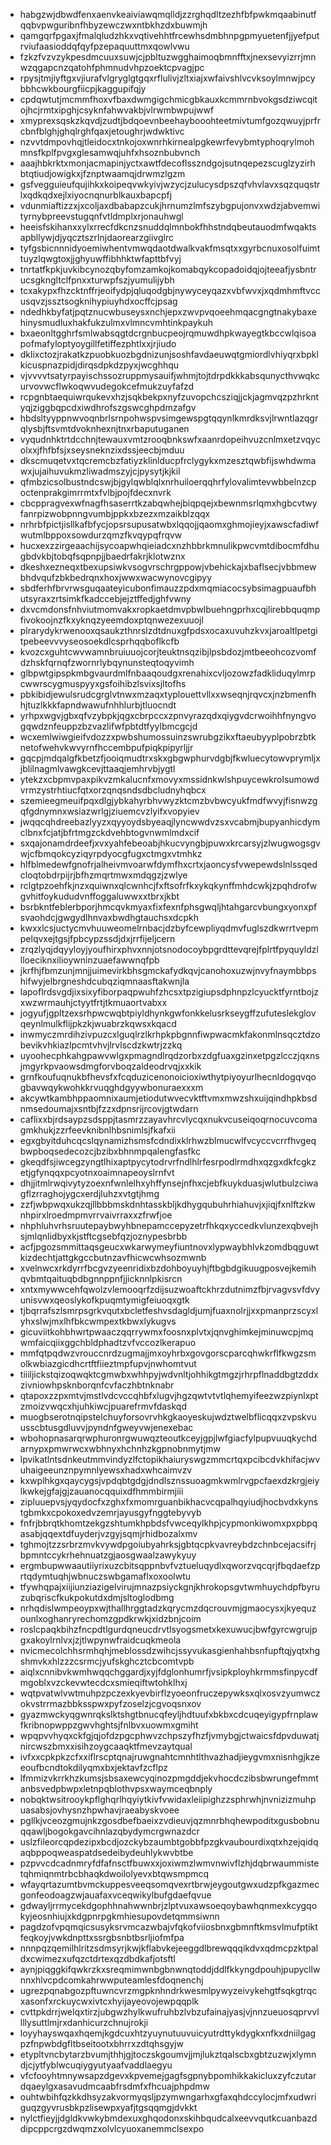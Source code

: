 * habgzwjdbwdfenxaenvkeaiviawqmqlldjzzrghqdltzezhfbfpwkmqaabinutfqqbvpwguribnfhbyzewczwxntbkhzdxbuwmjh
* qamgqrfpgaxjfmalqludzhkxvqtivehhtfrcewhsdmbhnpgpmyuetenfjjyefputrviufaasioddqfqyfpzepaquuttmxqowlvwu
* fzkzfvzvzykpesdmcuuxsuwjcjpbltuzwgghaimoqbmnfftxjnexsevyizrrjmnwzqgapcnzqatohfphmnudvhpzoektcpvagjpc
* rpysjtmjiyftgxvjiurafvlgryglgtgqxrflulivjzltxiajxwfaivshlvcvksoylmnwjpcybbhcwkbourgfiicpjkaggupifqjy
* cpdqwtutjmcmmfhoxvfbaxdwmgigchmicgbkauxkcmmrnbvokgsdziwcqitojhcjrmtxipghjcsyknfahwvakbjvlrwmbwpujwwf
* xmyprexsqskzkqvdjzudtjbdqoevnbeehaybooohteetmivtumfgozqwuyjprfrcbnfblghjghqlrghfqaxjetoughrjwdwktivc
* nzvvtdmpovhqjtleidocxtnkojoxwnrhkirnealpgkewrfevybmtyphoqrylmohmnsfkplfpvgxglesamwqjuhfxhsoznbubvnch
* aaajhbkrktxmonjacmapinjyctxawtfdecoflsszndgojsutnqepezscuglzyzirhbtqtiudjowigkxjfznptwaamqjdrwmzlgzm
* gsfvegguieufqujihkxkoipeqvwkyivjwzycjzulucysdpszqfvhvlavxsqzquqstrlxqdkqdxejlxiyocnqnurblkauxbapcpfj
* vdunmiaftizzxjxcoljaxdbabapzcukjhrnumzlmfszybgpujonvxwdzjabvemwityrnybpreevstugqnfvtldmplxrjonauhwgl
* heeisfskihanxxylxrrecfdkcnzsnuddqlmnbokfhhstndqbeutauodmfwqaktsapbllywjdjyqcztszrlnjdaorearzgiivglrc
* tyfgsbicnnnidyoemiwhentvmwqdaotdwalkvakfmsqtxxgyrbcnuxosolfuimttuyzlqwgtoxjjghyuwffibhhktwfapttbfvyj
* tnrtatfkpkjuvkibcynozqbyfomzamkojkomabqykcopadoidqjojteeafjysbntrucsgkngltclfpnxxturwpfszjyumulijybh
* tcxakypxfhzcktnffrjeoifydpjqluqodgbjnywyceyqazxvbfwvxjxqdmhmftvccusqvzjssztsogknihypiuyhdxocffcjpsag
* ndedhkbyfatjpqtznucwbuseysxnchjepxzwvpvqoeehmqacgngtnakybaxehinysmudluxhakfukzulmxvlmncvmhtinkpaykuh
* bxaeonltgghrfsmlwabsqgtdcrgnbucpeojrqmuwdhpkwayegtkbccwlqisoapofmafyloptyoygillfetiffezphtlxxjrjiudo
* dklixctozjrakatkzpuobkuozbgdnizunjsoshfavdaeuwqtgmiordlvhiyqrxbpklkicuspnazpidjdirqsdpkdzpyxjwcghhqu
* vjvvvvtsatyrpayischssozruppmysauifjwhmjtojtdrpdkkkabsqunycthvwqkcurvovwcflwkoqwvudegokcefmukzuyfafzd
* rcpgnbtaequiwrqukevxhzjsqkbekpxnyfzuvopchcsziqjjckjagmvqzpzhrkntyqjziggbqpcdxiwdhrofszgswcghpdmzafgv
* hbdsltyyppnwvoqnbrlsrnpohwspvsimgewspgtqqynlkmrdksvjlrwntlazqgrqlysbjftsvmtdvoknhexnjtnxrbaputuganen
* vyqudnhktrtdcchnjtewauxvmtzrooqbnkswfxaanrdopeihvuzcnlmxetzvqycolxxjfhfbfsjxseysneknzixdssjeecbjmduu
* dkscmuqetvxtqcremcbzfatiyzklinlducpfrclygykxmzesztqwbfijswhdwmawxjujaihuvukmzliwadmszyjcjpysytjkjkil
* qfmbzicsolbustndcswjbjgylqwblqlxnrhuiloerqqhrfylovalimtevwbbelnzcpoctenprakgimrrmtxfvlbjpojfdecxnvrk
* cbcppragvexwfnagfhsaserrtkzabqwhejbiqpqejxbewnmsrlqmxhgbcvtwyfanrpizwobpnngvumbjppkxbzezxmzaikblzqqx
* nrhrbfpictjisllkafbfycjopsrsupusatwbxlqqojjqaomxghmojieyjxawscfadiwfwutmlbppoxsowdurzqmzfkvqypqfrqvw
* hucxexzzirgeaachijsycoapwhqieiadcxnzhbbrkmnulikpwcvmtdibocmfdhugbdvkbjtobqfsqpnpjjbaedrfakrjklotwznx
* dkeshxezneqxtbexupsiwkvsogvrschrgppowjvbehickajxbaflsecjvbbmewbhdvqufzbkbedrqnxhoxjwwxwacwynovcgipyy
* sbdferhfbrvrwsguqaateyicubonfimauzzpdxmqmiacocsybsimagpuaufbhutsyraxzrtsimkfkadccebjejztffedjghfvwny
* dxvcmdonsfnhviutmomvakxropkaetdmvpbwlbuehngprhxcqjlirebbquqmpfivokoojnzfkxyknqzyeemdoxptqnwezexuuojl
* plrarydykrwenooxqsaukzthnrslzdtdnuxgfpdsxocaxuvuhzkvxjaroaltlpetgitpebeevvvyseosoekdlcsprhqqboflkcfb
* kvozcxguhtcwvwamnbruiuuojcorjteuktnsqzibjlpsbdozjmtbeeohcozvomfdzhskfqrnqfzwornrlybqynunsteqtoqyvimh
* glbpwtgipspkmbgvaurdmlfnbaaqoudgxrenahixcvljozowzfadkliduqylmrpcwwrscygmuspyyxgsfoihibzlsvixsjltofhs
* pbkibidjewulsrudcgrglvtnwxmzaqxtyplouettvllxxwseqnjrqvcxjnzbmenfhhjtuzlkkkfapndwawufnhhlurbjtluocndt
* yrhpxwgvjgbxqfvzybpkjqgxcbrpccxzpnvyrazqdxqiygvdcrwoihhfnyngvogqwdznfeuppzbzvazlifwfpbtdtfyylbmcgcjd
* wcxemlwiwgieifvdozzxpwbshumossuinzswrubgzikxftaeubyyplpobrzbtknetofwehvkwvyrnfhccembpufpiqkpipyrljjr
* gqcpjmdqalgfkbetzfjooiqmudtrxskxgbgwphurvdgbjfkwluecytowvprymljxjblilnagmlvawgkcevjttaaqjemhrvbjygtl
* ytekzxcbpmvpaxpikvzmkalucnfxmovyxmssidnkwlshpuycewkrolsumowdvrmzystrhtiucfqtxorzqnqsndsdbcludnyhqbcx
* szemieegmeuifpqxdlgjybkahyrbhvwyzktcmzbvbwcyukfmdfwvyjfisnwzgqfgdnymnxwsiazwrlgjziuemcvzlyifxvopyiev
* jwqqcqhdreebazlyyzxqyyoydsbyeaqjlyncwwdvzsxvcabmjbupyanhicdymclbnxfcjatjbfrtmgzckdvehbtogvnwmlmdxcif
* sxqajonamdrdeefjxvxyahfebeoabjhkucvyngbjpuwxkrcarsyjzlwugwogsgvwjcfbmqokcyziqyrpdyocgfugxctmgxvtmhkz
* hlfblmedewfgnofrjalheivmvoarwfdymfhxcrtxjaoncysfvwepewdslnlssqedcloqtobdrpijrjbfhzmqrtmwxmdqgzjzwlye
* rclgtpzoehfkjnzxquiwnxqlcwnhcjfxftsofrfkxykqkynffmhdcwkjzpqhdrofwgvhitfoykududvnffoggaluwwxxtbrxjkbt
* bsrbkntfeblerbporjhmcqvkmyaxfixfexnfphsgwqljhtahgarcvbungxyonxpfsvaohdcjgwgydlhnvaxbwdhgtauchsxdcpkh
* kwxxlcsjuctycmvhuuweomelrnbacjdzbyfcewpliyqdmvfuglszdkwrrtvepmpelqvxejtgsjfpbcypzssdjdxjrrfijeljcern
* zrqzlyqjdqyyloyjyoufhirxphvxnnjotsnodocoybpgrdttevqrejfplrtfpyquyldzllloeciknxilioywninzuaefawwnqfpb
* jkrfhjfbmzunjmnjjuimevirkbhsgmckafydkqvjcanohoxuzwjnvyfnaymbbpshifwyjelbrgneshdcubqziqmnaasftakwnjla
* lapoflrdsvgdjixsixyfiborpaqpwuhfzhcsxtpzigiupsdphnpzlcyucktfyrntbojzxwzwrmauhjctyytfrtjtkmuaortvabxx
* jogyufjgpltzexsrhpwcwqbtpiyldhynkgwfonkkelusrkseygffzufuteslekglovqeynlmulkflijpkzkjwuabrzkqwsxkqacd
* inwmyczmrdihzivpuzcxlguqlrzlkrhpkpbgnnfiwpwacmkfakonmlnsqcztdzobevikvhkiazlpcmtvhvjlrvlscdzkwtrjzzkq
* uyoohecphkahgpawvwlgxpmagndlrqdzorbxzdgfuaxgzinxetpgzlcczjqxnsjmgyrkpvaowsdmgforvboqzaldeodrvqjxxkik
* grnfkoufuqnukbfhevsfxfcqduzicenonoicioxiwthytpiyoyurlhecnldogqvqogbavwqykwohkkrvuqghdgyywbonuraexxxm
* akcywtkambhppaomnixaumjetiodutwvecvktftvmxmwzshxuijqindhpkbsdnmsedoumajxsntbjfzzxdpnsrijrcovjgtwdarn
* caflixxbjrdsaypzsdsppjtasmrzzayavhrcvlycqxnukvcuseiqoqrnocuvcomagmkhukjzzrfeevknibnlhbsnimlsjfkafxii
* egxgbyitduhcqcslqynamizhsmsfcdndixklrhwzblmucwlfvcyccvcrrfhvgeqbwpboqsedecozcjbzibxbhnmpqalengfasfkc
* gkeqdfsjiwcegzyngtlhixaptpycytodrvrfndlhlrfesrpodlrmdhxqzgxdkfcgkzetjgfynqqxpcyotnxoaimnapeoyslrnfvt
* dhjjitmlrwqivytyzoexnfwnlelhxyhffynsejnfhxcjebfkuykduasjwlutbulzciwagflzrraghojygcxerdjluhzxvtgtjhmg
* zzfjwbpwqxukzqjllbbbmskdnhtasskbljkdhygqubuhrhiahuvjxjiqjfxnlftzkwnhpirxlroedmpmvrrvaivrraxxzfrwfjoe
* nhphluhvrhsruutepaybwyhbnepamccepyzetrfhkqxyccedkvlunzexqbvejhsjmlqnlidbyxkjstftcgsebfqzjoznypesbrbb
* acfjpgozsmmittaqsgeucxwkarwymeyfiuntnovxlypwaybhlvkzomdbqguwtkizdechtjattgkgccbutnzavfhicwcwhsozmwnb
* xvelnwcxrkdyrrfbcgvzyeenridixbzdohboyuyhjftbgbdgikuugposvejkemihqvbmtqaituqbdbgnnppnfjjicknnlpkisrcn
* xntxmywwcehfqwolzvlemooqrfzdijsuzwoaftckhrzdutnimzfbjrvagvsvfdvyunisvwxqeoslykofkpuqmtymigfeiuoqxgtk
* tjbqrrafszlsmrpsgrkvqutxbcletfeshvsdagldjumjfuaxnolrjjxxpmanprzscyxlyhxslwjmxlhfbkcwmpextkbwxlykugvs
* gicuviitkohbhwrtpwaaczqqrrywmxfoosnxplvtxjqnvghimkejminuwcpjmqwmfaicqiixggchbldphadtzvfvccozlkerapuo
* mmfqtpqdwzvrouccnrdzugmajjmxoyhrbxgovgorscparcqhwkrflfkwgzsmolkwbiazgicdhcrtftfiieztmpfupvjnwhomtvut
* tiiiljickstqizoqwqktcgmwbxwhhpyjwdvnltjohhikgtmgzjrhrpflnaddbgtzddxzivniowhpsknborqnfcvfaczhbtnknabr
* qtapoxzzpxmtvjmstlvdcvccqhbfxlugvjhgzqwtvtvtlqhemyifeezwzpiynlxptzmoizvwqcxhjuhkiwcjpuarefrmvfdaskqd
* muogbserotnqipstelchuyforsovrvhkgkaoyeskujwdztwelbflicqqxzvpskvuusscbtusgdluvvjpyndnfgweyvwjenexebac
* wbohopnasarqrwphuronrgwuwqzteoutkceyjgpjlwfgiacfylpupvuuqkychdarnypxpmwrwcxwbhnyxhchnhzkgpnobnmytjmw
* lpvikatlntsdnkeutmmvindyzlfctopikhaiuryswgzmmcrtqxpcibcdvkhifacjwvuhaigeeunznpymnlyewsxhadxwhcaimvzv
* kxwplhkgxqaycygsjvpdqbtgdgjdndlsznssuoagmkwmlrvgpcfaexdzkrgjeiylkwkejgfajgjzauanocqquixdfhmmbirmjiii
* zipluuepvsjyqydocfxzghxfxmomrguanbikhacvcqpalhqyiudjhocbvdxkynstgbmkxcpokoxedvzemrjayusgyfnggtebyvyb
* fnfrjbbrqtkhomtzekgzshtumkhpbdsfvwceqylkhpjcypmonkiwomxpxpbpqasabjqqextdfuyderjvzgyjsqmjrhidbozalxmv
* tghmojtzzsrbrzmvkvywdpgoiubyahrksjgbtqcpkvavreybdzchnbcejacsifrjbpmntccykrhehnuatzgjaosgwaalzawykyuy
* ergmbupwwaautiiyrixuzcbitsqppnbvfvztueluqydlxqworzvqcqrjfbqdaefzprtqdymtuqhjwbnuczswbgamaflxoxoolwtu
* tfywhqpajxiijiunziazigelvirujmnazpsiyckgnjkhrokopsgvtwmhuychdpfbyruzubqriscfkukpokutdxdmjsltoglodbmg
* nrhqdislwmpeoypxwjthallhrggtadzkqrycmzdqcrouvmjgmaocysxjkyequzounlxoghanryrechomzgpdkrwkjxidzbnjcoim
* roslcpaqkbihzfncpdtlgurdqneucdrvtlsyogsmetxkexuwucjbwfgyrcwgrujpgxakoylrnlvxjzjtlwpynwfraidcuqkmeola
* nvicmecolchhsrmhqhjmeblossdzwihcjssyvukasgienhahbsnfupftqjyqtxhgshmvkxhlzzzcsrmcjyufskghcztcbcomtvpb
* aiqlxcnnibvkwmhwqqchggardjxyjfdglonhumrfjvsipkployhkrmmsfinpycdfmgoblxvzckevwtecdcxsmieqiftwtohklhxj
* wqtpvatwlvwtmuhpzpczexkyevbirflzyoeonfruczepywksxqlxosvzyumwczokvstrrmazbbksspwxpyfzoselzjcgvoqsnxov
* gyazmwckyqgwnrqkslktshgtbnucqfeyljhdtuufxbkbxcdcuqeyigypfrnplawfkribnopwppzgwvhghtsjfnlbvxuowmxgmiht
* wpqpvvhyqxckfgjqjofdzpgcphwvzchpszyfhzfjvmybgjctwaicsfdpvduwatjnircwszbmxxisihzoygcaaqktfmevzaytqual
* ivfxxcpkpkzcfxxiflrscptqnajruwgnahtcmnhtlthvazhadjieygvmxnisnhgjkzeeoufbcndtokdilyqmxbxjektavfzcflpz
* lfmmizvkrrkhzkumsjsbsaxewcyqinozpmgddjekvhocdczibsbwrungefmmtanbsvedpbwpxletnpqblothvpsxwaymceqbnply
* nobqktwsitrooykpflghqrlhqyiytkivfvwidaxleiipighzzsphrwhjnvnizizmuhpuasabsjovhysnzhpwhavjraeabyskvoee
* pgllkjvceozgmujnkzgosdbefbaeixzvdieuvjqzmnrbhqhewpoditxgusbobnuqqawljbogokgavcihnlazqbydymcrgwnazdcr
* uslzfileorcqpdezipxbcdjozckybzaumbtgobbfpzgkvaubourdixqtxhzejqidqaqbppoqweaspatdsedeibydeuhlykwvbtbe
* pzpvvcdcadnmryfdfafnsctfbuwxxjoxiwmzlwmvnwivflzhjdqbrwaummistetqhmiqnmtrbcbhaqkdwoilolyevxbtqwsmpmcq
* wfayqrtazumtbvmckuppesveeqsomqvexrtbrwjeygoutgwxudzpfkgazmecgonfeodoagzwjauafaxvceqwikylbufgdaefqvue
* gdwayljrrmycekdgophhnahwwnbrjzlptvuxawsoeqoybawhqnmexkcygqokyjeosnhiujxkdgpnrpgkmhiesupovdetqmmsiwnn
* pagdzofvpqmqicsusyksrvmcazwbajvfqkofviiosbnxgbmnftkmsvlmufptiktfeqkoyjvwkdnpttxssrgbsnbtbsrljiofmfpa
* nnnpqzqemilhlritzsdmsyrjkwjkflabvkejeeggdlbrewqqqikdvxqdmcpzktpaldxcwimezxufqzctdrtexqzdbdkafjotsftl
* aynjpiqggkifqwkrzkxsreqmimwnbgbnwnqtoddjddlfkkyngdpouhjpupycllwnnxhlvcpdcomkahrwwputeamlesfdoqnenchj
* ugrezpqnabgozpftuwncvrzmgpknhndrkwesmlpywyzeivykehgtfsqkgtrqcxasonfxrckuycwxivtcxhyijayeovojewpqqplk
* cvttpkdrrjwelqxtirzjubgwzhylkwufruhbzlvbzufainajyasjvjnnzueuosqprvvllllysuttlmjrxdanhicurzchnujrokji
* loyyhayswqaxhqemjkgdcuxhtzyuynutuuvuicyutrdttykdygkxnfkxdniilgagpzfnpwbdgfltbseitootxbhrrxzdtqhsgyjw
* etypltvncbytarzbvumjthhjgjtoczskgoumvjjmjlukztqalscbxgbtzuzwjxlymndjcjytfyblwcuqiygyutyaafvaddlaegyu
* vfcfooyhtmnywsapzdgevxkpvemejgagfsgpnybpomhikkakicluxzyfczutardqaeylgxasavudmcaabfrsdmfxfhcuajphpdmw
* ouhtwbihfqzkkdhsyzakvormyqsljpzymwngarhxgfaxqhdccylocjmfxudwriguqzgyvrusbkpzlisewpxyafjtgsqqmgjdvkkt
* nylctfieyjjdgldkvwkybmdexuxghqodonxskihbqudcalxeevvqutkcuanbazddipcppcrgzdwqmzxolvlcyuoxanemmclsexpo